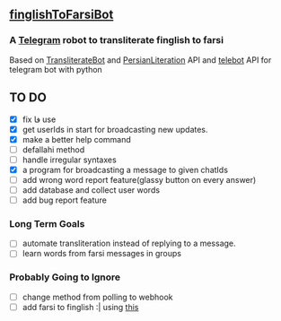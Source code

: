 ## [finglishToFarsiBot](https://t.me/finToFabot)

### A [Telegram](https://telegram.org/) robot to transliterate finglish to farsi

Based on [TransliterateBot](https://github.com/Separius/TransliterateBot) and [PersianLiteration](https://github.com/masihyeganeh/PersianLiteration) API and [telebot](https://github.com/eternnoir/pyTelegramBotAPI) API for telegram bot with python

## TO DO

- [x] fix فا use
- [x] get userIds in start for broadcasting new updates.
- [x] make a better help command
- [ ] defallahi method
- [ ] handle irregular syntaxes
- [x] a program for broadcasting a message to given chatIds
- [ ] add wrong word report feature(glassy button on every answer)
- [ ] add database and collect user words
- [ ] add bug report feature
### Long Term Goals
- [ ] automate transliteration instead of replying to a message.
- [ ] learn words from farsi messages in groups
### Probably Going to Ignore
- [ ] change method from polling to webhook
- [ ] add farsi to finglish :| using [this](https://github.com/aminmarashi/onezero-f2f)